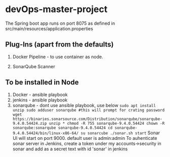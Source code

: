 # devOps-master-project
The Spring boot app runs on port 8075 as defined in src/main/resources/application.properties

## Plug-Ins (apart from the defaults)

1. Docker Pipeline - to use container as node.

2. SonarQube Scanner



## To be installed in Node

1. Docker - ansible playbook
2. jenkins - ansible playbook
3. sonarqube - dont use ansible playbook, use below
`
sudo apt install unzip
sudo adduser sonarqube #this will prompt for crating password
wget https://binaries.sonarsource.com/Distribution/sonarqube/sonarqube-9.4.0.54424.zip
unzip *
chmod -R 755 sonarqube-9.4.0.54424
chown -R sonarqube:sonarqube sonarqube-9.4.0.54424
cd sonarqube-9.4.0.54424/bin/linux-x86-64/
su sonarcube
./sonar.sh start
`
 Sonar UI will start on port 9000. default user is admin:admin
 To auhenticate sonar server in Jenkins, create a token under my accounts->security in sonar and add as a secret text with id 'sonar' in jenkins
